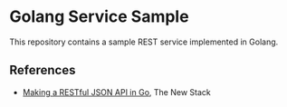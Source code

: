 # Golang Service Sample

This repository contains a sample REST service implemented in Golang.

## References

- [Making a RESTful JSON API in Go](https://thenewstack.io/make-a-restful-json-api-go/), The New Stack
